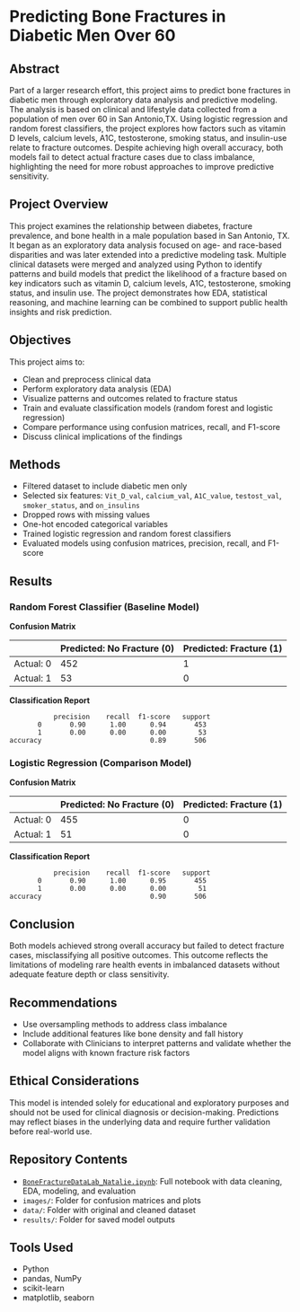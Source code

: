 # Predicting Bone Fractures in Diabetic Men Over 60

## Abstract
Part of a larger research effort, this project aims to predict bone fractures in diabetic men through exploratory data analysis and predictive modeling. The analysis is based on clinical and lifestyle data collected from a population of men over 60 in San Antonio,TX. Using logistic regression and random forest classifiers, the project explores how factors such as vitamin D levels, calcium levels, A1C, testosterone, smoking status, and insulin-use relate to fracture outcomes. Despite achieving high overall accuracy, both models fail to detect actual fracture cases due to class imbalance, highlighting the need for more robust approaches to improve predictive sensitivity.

## Project Overview
This project examines the relationship between diabetes, fracture prevalence, and bone health in a male population based in San Antonio, TX. It began as an exploratory data analysis focused on age- and race-based disparities and was later extended into a predictive modeling task. Multiple clinical datasets were merged and analyzed using Python to identify patterns and build models that predict the likelihood of a fracture based on key indicators such as vitamin D, calcium levels, A1C, testosterone, smoking status, and insulin use. The project demonstrates how EDA, statistical reasoning, and machine learning can be combined to support public health insights and risk prediction.

## Objectives
This project aims to:
- Clean and preprocess clinical data  
- Perform exploratory data analysis (EDA)  
- Visualize patterns and outcomes related to fracture status  
- Train and evaluate classification models (random forest and logistic regression)  
- Compare performance using confusion matrices, recall, and F1-score  
- Discuss clinical implications of the findings  

## Methods
- Filtered dataset to include diabetic men only  
- Selected six features: `Vit_D_val`, `calcium_val`, `A1C_value`, `testost_val`, `smoker_status`, and `on_insulins`  
- Dropped rows with missing values  
- One-hot encoded categorical variables  
- Trained logistic regression and random forest classifiers  
- Evaluated models using confusion matrices, precision, recall, and F1-score  

## Results

### Random Forest Classifier (Baseline Model)

**Confusion Matrix**

|               | Predicted: No Fracture (0) | Predicted: Fracture (1) |
|---------------|----------------------------|--------------------------|
| Actual: 0     | 452                        | 1                        |
| Actual: 1     | 53                         | 0                        |

**Classification Report**
```
           precision    recall  f1-score   support
       0       0.90      1.00      0.94       453
       1       0.00      0.00      0.00        53
accuracy                           0.89       506
```

### Logistic Regression (Comparison Model)

**Confusion Matrix**

|               | Predicted: No Fracture (0) | Predicted: Fracture (1) |
|---------------|----------------------------|--------------------------|
| Actual: 0     | 455                        | 0                        |
| Actual: 1     | 51                         | 0                        |

**Classification Report**
```
           precision    recall  f1-score   support
       0       0.90      1.00      0.95       455
       1       0.00      0.00      0.00        51
accuracy                           0.90       506
```
## Conclusion
Both models achieved strong overall accuracy but failed to detect fracture cases, misclassifying all positive outcomes. This outcome reflects the limitations of modeling rare health events in imbalanced datasets without adequate feature depth or class sensitivity.

## Recommendations
- Use oversampling methods to address class imbalance  
- Include additional features like bone density and fall history  
- Collaborate with Clinicians to interpret patterns and validate whether the model aligns with known fracture risk factors

## Ethical Considerations
This model is intended solely for educational and exploratory purposes and should not be used for clinical diagnosis or decision-making. Predictions may reflect biases in the underlying data and require further validation before real-world use.

## Repository Contents
- [`BoneFractureDataLab_Natalie.ipynb`](https://github.com/natalie-ava/Diabetes-BoneFracture-EDA/blob/main/BoneFractureDataLab_Natalie.ipynb): Full notebook with data cleaning, EDA, modeling, and evaluation  
- `images/`: Folder for confusion matrices and plots
- `data/`: Folder with original and cleaned dataset 
- `results/`: Folder for saved model outputs  

## Tools Used
- Python  
- pandas, NumPy  
- scikit-learn  
- matplotlib, seaborn  
